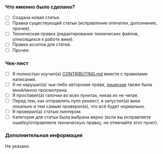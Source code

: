 <!--
В первую очередь, спасибо за интерес к редактированию вики, правки других пользователей помогают ей становиться лучше.
Пожалуйста, отметьте все необходимые пункты (замените [ ] на [x] ), и только потом отправляйте пулл реквест.
-->

### Что именно было сделано?

- [ ] Создана новая статья.
- [ ] Правка существующей статьи (исправление опечатки, дополнение, прочее).
- [ ] Техническая правка (редактирование технических файлов, относящихся к работе вики).
- [ ] Правка ассетов для статей.
- [ ] Прочее: <!-- Отметьте пункт и напишите что именно было сделано -->

### Чек-лист

- [ ] Я полностью изучил(а) [CONTRIBUTING.md](https://github.com/play2go/wiki/blob/main/CONTRIBUTING.md) вместе с правилами написания.
- [ ] Я не нарушал(а) чьи-либо авторские права, [лицензия](https://github.com/play2go/wiki/blob/main/LICENSE.md) также была мной/мною просмотрена.
- [ ] Я проставил(а) галочки во всех пунктах, никак их не читая.
- [ ] Перед тем, как отправлять пулл реквест, я запустил(а) вики локально и тем самым проверил(а), что всё будет нормально.
- [ ] Я проверил(а) статью линтером.
- [ ] Категория для статьи была выбрана верно (если вы исправляете ошибку/отправляете техническую правку, не отмечайте этот пункт).

### Дополнительная информация

Не указано<!-- Если вам есть что сказать, замените эту строку необходимым текстом -->
